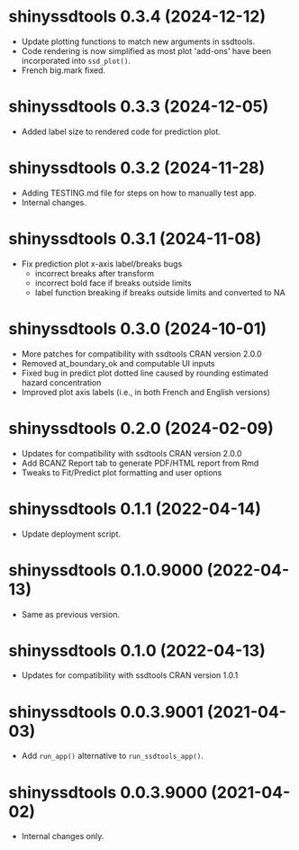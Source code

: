 <!-- NEWS.md is maintained by https://fledge.cynkra.com, contributors should not edit this file -->

# shinyssdtools 0.3.4 (2024-12-12)

- Update plotting functions to match new arguments in ssdtools.
- Code rendering is now simplified as most plot 'add-ons' have been incorporated into `ssd_plot()`.
- French big.mark fixed.

# shinyssdtools 0.3.3 (2024-12-05)

- Added label size to rendered code for prediction plot. 

# shinyssdtools 0.3.2 (2024-11-28)

- Adding TESTING.md file for steps on how to manually test app.
- Internal changes.

# shinyssdtools 0.3.1 (2024-11-08)

- Fix prediction plot x-axis label/breaks bugs 
  - incorrect breaks after transform
  - incorrect bold face if breaks outside limits
  - label function breaking if breaks outside limits and converted to NA

# shinyssdtools 0.3.0 (2024-10-01)

- More patches for compatibility with ssdtools CRAN version 2.0.0
- Removed at_boundary_ok and computable UI inputs
- Fixed bug in predict plot dotted line caused by rounding estimated hazard concentration 
- Improved plot axis labels (i.e., in both French and English versions)


# shinyssdtools 0.2.0 (2024-02-09)

- Updates for compatibility with ssdtools CRAN version 2.0.0
- Add BCANZ Report tab to generate PDF/HTML report from Rmd
- Tweaks to Fit/Predict plot formatting and user options

# shinyssdtools 0.1.1 (2022-04-14)

- Update deployment script.


# shinyssdtools 0.1.0.9000 (2022-04-13)

- Same as previous version.


# shinyssdtools 0.1.0 (2022-04-13)

- Updates for compatibility with ssdtools CRAN version 1.0.1


# shinyssdtools 0.0.3.9001 (2021-04-03)

- Add `run_app()` alternative to `run_ssdtools_app()`.


# shinyssdtools 0.0.3.9000 (2021-04-02)

- Internal changes only.
